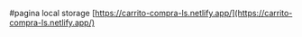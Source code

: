 #pagina local storage
[https://carrito-compra-ls.netlify.app/](https://carrito-compra-ls.netlify.app/)
